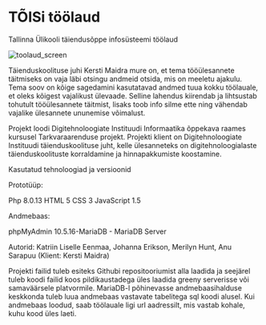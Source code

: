 # TÕISi töölaud

Tallinna Ülikooli täiendusõppe infosüsteemi töölaud

![toolaud_screen](https://github.com/merilynl/TOIS/assets/114921922/a96b3a00-23c0-49d4-85fc-3c787e03b14b)

Täienduskoolituse juhi Kersti Maidra mure on, et tema tööülesannete täitmiseks on vaja läbi otsingu andmeid otsida, mis on meeletu ajakulu. Tema soov on kõige sagedamini kasutatavad andmed tuua kokku töölauale, et oleks kõigest vajalikust ülevaade. Selline lahendus kiirendab ja lihtsustab tohutult tööülesannete täitmist, lisaks toob info silme ette ning vähendab vajalike ülesannete ununemise võimalust.

Projekt loodi Digitehnoloogiate Instituudi Informaatika õppekava raames kursusel Tarkvaraarenduse projekt. Projekti klient on Digitehnoloogiate Instituudi täienduskoolituse juht, kelle ülesanneteks on digitehnoloogialaste täienduskoolituste korraldamine ja hinnapakkumiste koostamine.

Kasutatud tehnoloogiad ja versioonid

Prototüüp:

Php 8.0.13
HTML 5
CSS 3
JavaScript 1.5

Andmebaas:

phpMyAdmin
10.5.16-MariaDB - MariaDB Server

Autorid: Katriin Liselle Eenmaa, Johanna Erikson, Merilyn Hunt, Anu Sarapuu (Klient: Kersti Maidra)

Projekti failid tuleb esiteks Githubi repositooriumist alla laadida ja seejärel tuleb koodi failid koos pildikaustadega üles laadida greeny serverisse või samaväärsele platvormile. MariaDB-l põhinevasse andmebaasihalduse keskkonda tuleb luua andmebaas vastavate tabelitega sql koodi alusel. Kui andmebaas loodud, saab töölauale ligi url aadressilt, mis vastab kohale, kuhu kood üles laeti.


